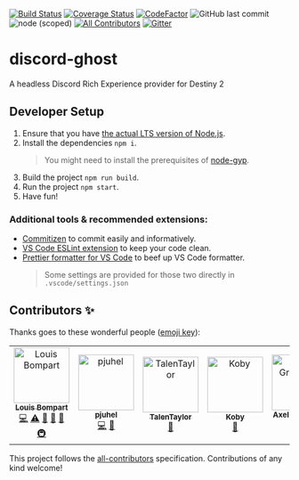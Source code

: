 [![Build Status](https://travis-ci.com/brakacai/discord-ghost.svg?branch=master)](https://travis-ci.com/brakacai/discord-ghost)
[![Coverage Status](https://coveralls.io/repos/github/brakacai/discord-ghost/badge.svg?branch=master)](https://coveralls.io/github/brakacai/discord-ghost?branch=master)
[![CodeFactor](https://www.codefactor.io/repository/github/brakacai/discord-ghost/badge/master)](https://www.codefactor.io/repository/github/brakacai/discord-ghost/overview/master)
![GitHub last commit](https://img.shields.io/github/last-commit/brakacai/discord-ghost.svg)
![node (scoped)](https://img.shields.io/node/v/@brakacai/discord-ghost.svg)
[![All Contributors](https://img.shields.io/badge/all_contributors-5-orange.svg?style=flat-square)](#contributors)
[![Gitter](https://badges.gitter.im/discord-ghost/community.svg)](https://gitter.im/discord-ghost/community?utm_source=badge&utm_medium=badge&utm_campaign=pr-badge)

# discord-ghost

A headless Discord Rich Experience provider for Destiny 2

## Developer Setup

1. Ensure that you have [the actual LTS version of Node.js](https://nodejs.org/en/).
2. Install the dependencies `npm i`.
   > You might need to install the prerequisites of [node-gyp](https://github.com/nodejs/node-gyp).
3. Build the project `npm run build`.
4. Run the project `npm start`.
5. Have fun!

### Additional tools & recommended extensions:

- [Commitizen](https://github.com/commitizen/cz-cli) to commit easily and informatively.
- [VS Code ESLint extension](https://github.com/Microsoft/vscode-eslint) to keep your code clean.
- [Prettier formatter for VS Code](https://github.com/prettier/prettier-vscode) to beef up VS Code formatter.
  > Some settings are provided for those two directly in `.vscode/settings.json`

## Contributors ✨

Thanks goes to these wonderful people ([emoji key](https://allcontributors.org/docs/en/emoji-key)):

<!-- ALL-CONTRIBUTORS-LIST:START - Do not remove or modify this section -->
<!-- prettier-ignore -->
<table><tr><td align="center"><a href="https://github.com/louis-bompart"><img src="https://avatars2.githubusercontent.com/u/12366410?v=4" width="100px;" alt="Louis Bompart"/><br /><sub><b>Louis Bompart</b></sub></a><br /><a href="https://github.com/brakacai/discord-ghost/commits?author=louis-bompart" title="Code">💻</a> <a href="https://github.com/brakacai/discord-ghost/commits?author=louis-bompart" title="Tests">⚠️</a> <a href="#projectManagement-louis-bompart" title="Project Management">📆</a> <a href="https://github.com/brakacai/discord-ghost/commits?author=louis-bompart" title="Documentation">📖</a> <a href="#ideas-louis-bompart" title="Ideas, Planning, & Feedback">🤔</a> <a href="#infra-louis-bompart" title="Infrastructure (Hosting, Build-Tools, etc)">🚇</a></td><td align="center"><a href="https://github.com/pjuhel"><img src="https://avatars0.githubusercontent.com/u/14289468?v=4" width="100px;" alt="pjuhel"/><br /><sub><b>pjuhel</b></sub></a><br /><a href="https://github.com/brakacai/discord-ghost/commits?author=pjuhel" title="Code">💻</a> <a href="https://github.com/brakacai/discord-ghost/issues?q=author%3Apjuhel" title="Bug reports">🐛</a></td><td align="center"><a href="https://github.com/TalenTaylor"><img src="https://avatars0.githubusercontent.com/u/52544870?v=4" width="100px;" alt="TalenTaylor"/><br /><sub><b>TalenTaylor</b></sub></a><br /><a href="https://github.com/brakacai/discord-ghost/issues?q=author%3ATalenTaylor" title="Bug reports">🐛</a></td><td align="center"><a href="https://github.com/CaptainKoby"><img src="https://avatars0.githubusercontent.com/u/32594096?v=4" width="100px;" alt="Koby"/><br /><sub><b>Koby</b></sub></a><br /><a href="https://github.com/brakacai/discord-ghost/issues?q=author%3ACaptainKoby" title="Bug reports">🐛</a></td><td align="center"><a href="https://axelg.xyz"><img src="https://avatars1.githubusercontent.com/u/31705527?v=4" width="100px;" alt="Axel Greavette"/><br /><sub><b>Axel Greavette</b></sub></a><br /><a href="https://github.com/brakacai/discord-ghost/commits?author=axelgreavette" title="Code">💻</a></td></tr></table>

<!-- ALL-CONTRIBUTORS-LIST:END -->

This project follows the [all-contributors](https://github.com/all-contributors/all-contributors) specification. Contributions of any kind welcome!
